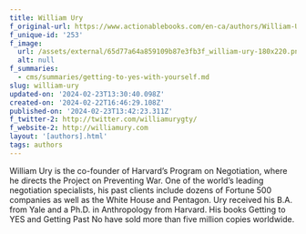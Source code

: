 ```yaml
---
title: William Ury
f_original-url: https://www.actionablebooks.com/en-ca/authors/William-Ury/
f_unique-id: '253'
f_image:
  url: /assets/external/65d77a64a859109b87e3fb3f_william-ury-180x220.png
  alt: null
f_summaries:
  - cms/summaries/getting-to-yes-with-yourself.md
slug: william-ury
updated-on: '2024-02-23T13:30:40.098Z'
created-on: '2024-02-22T16:46:29.108Z'
published-on: '2024-02-23T13:42:23.311Z'
f_twitter-2: http://twitter.com/williamurygty/
f_website-2: http://williamury.com
layout: '[authors].html'
tags: authors
---
```


William Ury is the co-founder of Harvard’s Program on Negotiation, where he directs the Project on Preventing War. One of the world’s leading negotiation specialists, his past clients include dozens of Fortune 500 companies as well as the White House and Pentagon. Ury received his B.A. from Yale and a Ph.D. in Anthropology from Harvard. His books Getting to YES and Getting Past No have sold more than five million copies worldwide.

